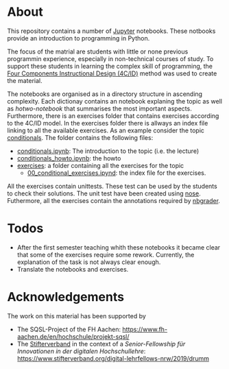 # About
This repository contains a number of [Jupyter](https://jupyter.org/) notebooks. These notbooks
provide an introduction to programming in Python.

The focus of the matrial are students with 
little or none previous programmin experience, especially in non-technical courses of study. 
To support these students in learning the complex skill of programming, the
[Four Components Instructional Design (4C/ID)](http://www.tensteps.info/) method was used to create the material.

The notebooks are organised as in a directory structure in ascending complexity. Each dictionay contains an 
notebook explaning the topic as well as *hotwo-notebook* that summarises the most important aspects. 
Furthermore, there is an exercises folder that contains exercises according to the 4C/ID model. In the 
exercises folder there is allways an index file linking to all the available exercises. As an example consider the
topic [conditionals](/notebooks/30_conditionals). The folder contains the following files:

- [conditionals.ipynb](/notebooks/30_conditionals/conditionals.ipynb): The introduction to the topic (i.e. the lecture)
- [conditionals_howto.ipynb](/notebooks/30_conditionals/conditionals_howto.ipynb): the howto 
- [exercises](/notebooks/30_conditionals/exercises): a folder containing all the exercises for the topic
    - [00_conditional_exercises.ipynd](/notebooks/30_conditionals/exercises/00_conditional_exercises.ipynd): the index file for the exercises. 

All the exercises contain unittests. These test can be used by the students to check their solutions. The unit test have been created using 
[nose](https://nose.readthedocs.io/en/latest/). Futhermore, all the exercises contain the annotations required by 
[nbgrader](https://nbgrader.readthedocs.io/en/stable/).

# Todos
- After the first semester teaching whith these notebooks it became clear that some of the exercises require some rework. Currently, the explanation of the task is not always clear enough.
- Translate the notebooks and exercises.
# Acknowledgements 
The work on this material has been supported by 

- The SQSL-Project of the FH Aachen: https://www.fh-aachen.de/en/hochschule/projekt-sqsl/
- The [Stifterverband](https://www.stifterverband.org/) in the context of a *Senior-Fellowship für Innovationen in der digitalen Hochschullehre*: https://www.stifterverband.org/digital-lehrfellows-nrw/2019/drumm
